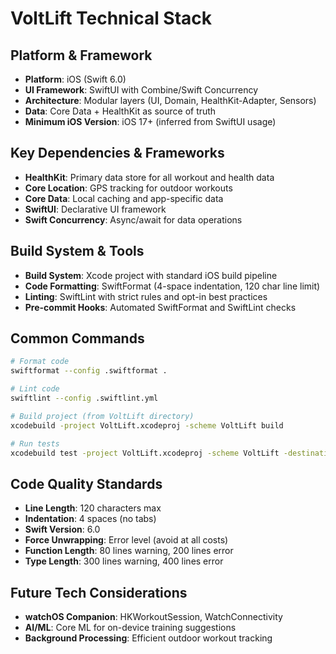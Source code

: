 # VoltLift Technical Stack

## Platform & Framework
- **Platform**: iOS (Swift 6.0)
- **UI Framework**: SwiftUI with Combine/Swift Concurrency
- **Architecture**: Modular layers (UI, Domain, HealthKit-Adapter, Sensors)
- **Data**: Core Data + HealthKit as source of truth
- **Minimum iOS Version**: iOS 17+ (inferred from SwiftUI usage)

## Key Dependencies & Frameworks
- **HealthKit**: Primary data store for all workout and health data
- **Core Location**: GPS tracking for outdoor workouts
- **Core Data**: Local caching and app-specific data
- **SwiftUI**: Declarative UI framework
- **Swift Concurrency**: Async/await for data operations

## Build System & Tools
- **Build System**: Xcode project with standard iOS build pipeline
- **Code Formatting**: SwiftFormat (4-space indentation, 120 char line limit)
- **Linting**: SwiftLint with strict rules and opt-in best practices
- **Pre-commit Hooks**: Automated SwiftFormat and SwiftLint checks

## Common Commands
```bash
# Format code
swiftformat --config .swiftformat .

# Lint code
swiftlint --config .swiftlint.yml

# Build project (from VoltLift directory)
xcodebuild -project VoltLift.xcodeproj -scheme VoltLift build

# Run tests
xcodebuild test -project VoltLift.xcodeproj -scheme VoltLift -destination 'platform=iOS Simulator,name=iPhone 15'
```

## Code Quality Standards
- **Line Length**: 120 characters max
- **Indentation**: 4 spaces (no tabs)
- **Swift Version**: 6.0
- **Force Unwrapping**: Error level (avoid at all costs)
- **Function Length**: 80 lines warning, 200 lines error
- **Type Length**: 300 lines warning, 400 lines error

## Future Tech Considerations
- **watchOS Companion**: HKWorkoutSession, WatchConnectivity
- **AI/ML**: Core ML for on-device training suggestions
- **Background Processing**: Efficient outdoor workout tracking